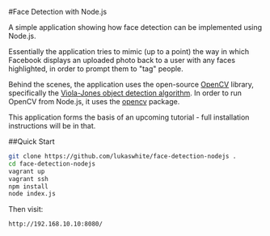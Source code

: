 #Face Detection with Node.js

A simple application showing how face detection can be implemented using Node.js.

Essentially the application tries to mimic (up to a point) the way in which Facebook displays an uploaded photo back to a user with any faces highlighted, in order to prompt them to "tag" people.

Behind the scenes, the application uses the open-source [OpenCV](http://opencv.org/) library, specifically the [Viola-Jones object detection algorithm](https://en.wikipedia.org/wiki/Viola%E2%80%93Jones_object_detection_framework). In order to run OpenCV from Node.js, it uses the [opencv](https://www.npmjs.com/package/opencv) package.

This application forms the basis of an upcoming tutorial - full installation instructions will be in that.

##Quick Start

```bash
git clone https://github.com/lukaswhite/face-detection-nodejs .
cd face-detection-nodejs
vagrant up
vagrant ssh
npm install
node index.js
```

Then visit:

```
http://192.168.10.10:8080/
```